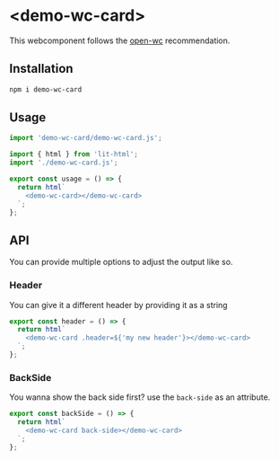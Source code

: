 # <demo-wc-card\>

This webcomponent follows the [open-wc](https://github.com/open-wc/open-wc) recommendation.

## Installation

```bash
npm i demo-wc-card
```

## Usage

```js
import 'demo-wc-card/demo-wc-card.js';
```

```js script
import { html } from 'lit-html';
import './demo-wc-card.js';
```

```js story
export const usage = () => {
  return html`
    <demo-wc-card></demo-wc-card>
  `;
};
```

## API

You can provide multiple options to adjust the output like so.

### Header

You can give it a different header by providing it as a string

```js story
export const header = () => {
  return html`
    <demo-wc-card .header=${'my new header'}></demo-wc-card>
  `;
};
```

### BackSide

You wanna show the back side first? use the `back-side` as an attribute.

```js story
export const backSide = () => {
  return html`
    <demo-wc-card back-side></demo-wc-card>
  `;
};
```
